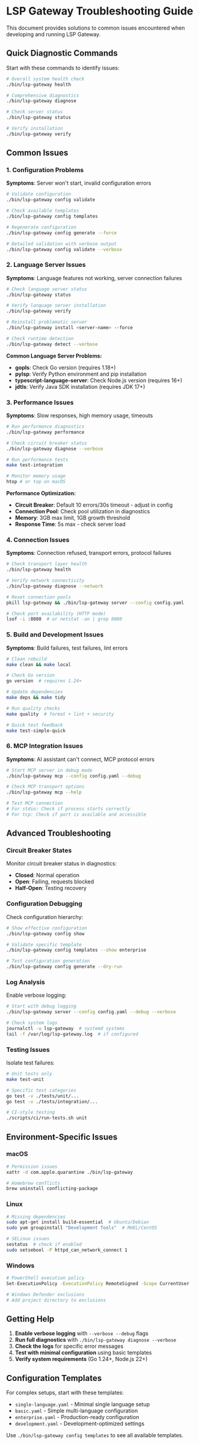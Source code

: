 # LSP Gateway Troubleshooting Guide

This document provides solutions to common issues encountered when developing and running LSP Gateway.

## Quick Diagnostic Commands

Start with these commands to identify issues:

```bash
# Overall system health check
./bin/lsp-gateway health

# Comprehensive diagnostics
./bin/lsp-gateway diagnose

# Check server status
./bin/lsp-gateway status

# Verify installation
./bin/lsp-gateway verify
```

## Common Issues

### 1. Configuration Problems

**Symptoms**: Server won't start, invalid configuration errors

```bash
# Validate configuration
./bin/lsp-gateway config validate

# Check available templates
./bin/lsp-gateway config templates

# Regenerate configuration
./bin/lsp-gateway config generate --force

# Detailed validation with verbose output
./bin/lsp-gateway config validate --verbose
```

### 2. Language Server Issues

**Symptoms**: Language features not working, server connection failures

```bash
# Check language server status
./bin/lsp-gateway status

# Verify language server installation
./bin/lsp-gateway verify

# Reinstall problematic server
./bin/lsp-gateway install <server-name> --force

# Check runtime detection
./bin/lsp-gateway detect --verbose
```

**Common Language Server Problems:**
- **gopls**: Check Go version (requires 1.18+)
- **pylsp**: Verify Python environment and pip installation
- **typescript-language-server**: Check Node.js version (requires 16+)
- **jdtls**: Verify Java SDK installation (requires JDK 17+)

### 3. Performance Issues

**Symptoms**: Slow responses, high memory usage, timeouts

```bash
# Run performance diagnostics
./bin/lsp-gateway performance

# Check circuit breaker status
./bin/lsp-gateway diagnose --verbose

# Run performance tests
make test-integration

# Monitor memory usage
htop # or top on macOS
```

**Performance Optimization:**
- **Circuit Breaker**: Default 10 errors/30s timeout - adjust in config
- **Connection Pool**: Check pool utilization in diagnostics
- **Memory**: 3GB max limit, 1GB growth threshold
- **Response Time**: 5s max - check server load

### 4. Connection Issues

**Symptoms**: Connection refused, transport errors, protocol failures

```bash
# Check transport layer health
./bin/lsp-gateway health

# Verify network connectivity
./bin/lsp-gateway diagnose --network

# Reset connection pools
pkill lsp-gateway && ./bin/lsp-gateway server --config config.yaml

# Check port availability (HTTP mode)
lsof -i :8080  # or netstat -an | grep 8080
```

### 5. Build and Development Issues

**Symptoms**: Build failures, test failures, lint errors

```bash
# Clean rebuild
make clean && make local

# Check Go version
go version  # requires 1.24+

# Update dependencies
make deps && make tidy

# Run quality checks
make quality  # format + lint + security

# Quick test feedback
make test-simple-quick
```

### 6. MCP Integration Issues

**Symptoms**: AI assistant can't connect, MCP protocol errors

```bash
# Start MCP server in debug mode
./bin/lsp-gateway mcp --config config.yaml --debug

# Check MCP transport options
./bin/lsp-gateway mcp --help

# Test MCP connection
# For stdio: Check if process starts correctly
# For tcp: Check if port is available and accessible
```

## Advanced Troubleshooting

### Circuit Breaker States

Monitor circuit breaker status in diagnostics:
- **Closed**: Normal operation
- **Open**: Failing, requests blocked
- **Half-Open**: Testing recovery

### Configuration Debugging

Check configuration hierarchy:
```bash
# Show effective configuration
./bin/lsp-gateway config show

# Validate specific template
./bin/lsp-gateway config templates --show enterprise

# Test configuration generation
./bin/lsp-gateway config generate --dry-run
```

### Log Analysis

Enable verbose logging:
```bash
# Start with debug logging
./bin/lsp-gateway server --config config.yaml --debug --verbose

# Check system logs
journalctl -u lsp-gateway  # systemd systems
tail -f /var/log/lsp-gateway.log  # if configured
```

### Testing Issues

Isolate test failures:
```bash
# Unit tests only
make test-unit

# Specific test categories
go test -v ./tests/unit/...
go test -v ./tests/integration/...

# CI-style testing
./scripts/ci/run-tests.sh unit
```

## Environment-Specific Issues

### macOS

```bash
# Permission issues
xattr -d com.apple.quarantine ./bin/lsp-gateway

# Homebrew conflicts
brew uninstall conflicting-package
```

### Linux

```bash
# Missing dependencies
sudo apt-get install build-essential  # Ubuntu/Debian
sudo yum groupinstall "Development Tools"  # RHEL/CentOS

# SELinux issues
sestatus  # check if enabled
sudo setsebool -P httpd_can_network_connect 1
```

### Windows

```bash
# PowerShell execution policy
Set-ExecutionPolicy -ExecutionPolicy RemoteSigned -Scope CurrentUser

# Windows Defender exclusions
# Add project directory to exclusions
```

## Getting Help

1. **Enable verbose logging** with `--verbose --debug` flags
2. **Run full diagnostics** with `./bin/lsp-gateway diagnose --verbose`
3. **Check the logs** for specific error messages
4. **Test with minimal configuration** using basic templates
5. **Verify system requirements** (Go 1.24+, Node.js 22+)

## Configuration Templates

For complex setups, start with these templates:
- `single-language.yaml` - Minimal single language setup
- `basic.yaml` - Simple multi-language configuration
- `enterprise.yaml` - Production-ready configuration
- `development.yaml` - Development-optimized settings

Use `./bin/lsp-gateway config templates` to see all available templates.